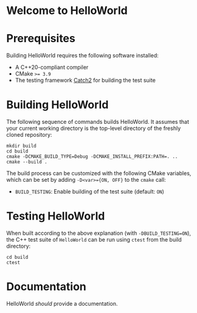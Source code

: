 # Welcome to HelloWorld




# Prerequisites

Building HelloWorld requires the following software installed:

* A C++20-compliant compiler
* CMake `>= 3.9`
* The testing framework [Catch2](https://github.com/catchorg/Catch2) for building the test suite

# Building HelloWorld

The following sequence of commands builds HelloWorld.
It assumes that your current working directory is the top-level directory
of the freshly cloned repository:

```
mkdir build
cd build
cmake -DCMAKE_BUILD_TYPE=Debug -DCMAKE_INSTALL_PREFIX:PATH=. ..
cmake --build .
```

The build process can be customized with the following CMake variables,
which can be set by adding `-D<var>={ON, OFF}` to the `cmake` call:

* `BUILD_TESTING`: Enable building of the test suite (default: `ON`)



# Testing HelloWorld

When built according to the above explanation (with `-DBUILD_TESTING=ON`),
the C++ test suite of `HelloWorld` can be run using
`ctest` from the build directory:

```
cd build
ctest
```


# Documentation

HelloWorld *should* provide a documentation.
